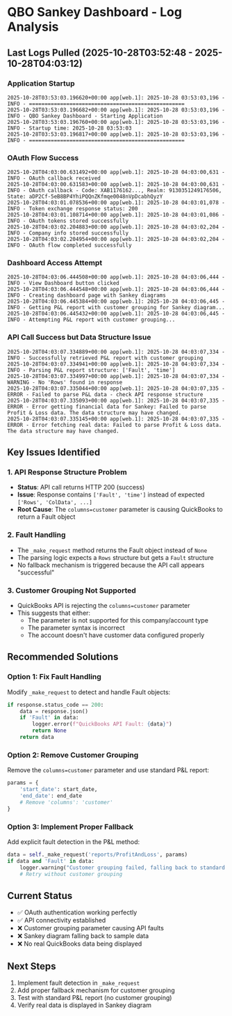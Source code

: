 # QBO Sankey Dashboard - Log Analysis

## Last Logs Pulled (2025-10-28T03:52:48 - 2025-10-28T04:03:12)

### Application Startup
```
2025-10-28T03:53:03.196620+00:00 app[web.1]: 2025-10-28 03:53:03,196 - INFO - ==================================================
2025-10-28T03:53:03.196682+00:00 app[web.1]: 2025-10-28 03:53:03,196 - INFO - QBO Sankey Dashboard - Starting Application
2025-10-28T03:53:03.196760+00:00 app[web.1]: 2025-10-28 03:53:03,196 - INFO - Startup time: 2025-10-28 03:53:03
2025-10-28T03:53:03.196817+00:00 app[web.1]: 2025-10-28 03:53:03,196 - INFO - ==================================================
```

### OAuth Flow Success
```
2025-10-28T04:03:00.631492+00:00 app[web.1]: 2025-10-28 04:03:00,631 - INFO - OAuth callback received
2025-10-28T04:03:00.631583+00:00 app[web.1]: 2025-10-28 04:03:00,631 - INFO - OAuth callback - Code: XAB1176162..., Realm: 9130351249176506, State: aDP2Cf-5eB8BP4YhiPQQnZKfmqe0048nVpDcabhQyzY
2025-10-28T04:03:01.078536+00:00 app[web.1]: 2025-10-28 04:03:01,078 - INFO - Token exchange response status: 200
2025-10-28T04:03:01.108714+00:00 app[web.1]: 2025-10-28 04:03:01,086 - INFO - OAuth tokens stored successfully
2025-10-28T04:03:02.204883+00:00 app[web.1]: 2025-10-28 04:03:02,204 - INFO - Company info stored successfully
2025-10-28T04:03:02.204954+00:00 app[web.1]: 2025-10-28 04:03:02,204 - INFO - OAuth flow completed successfully
```

### Dashboard Access Attempt
```
2025-10-28T04:03:06.444508+00:00 app[web.1]: 2025-10-28 04:03:06,444 - INFO - View Dashboard button clicked
2025-10-28T04:03:06.444548+00:00 app[web.1]: 2025-10-28 04:03:06,444 - INFO - Creating dashboard page with Sankey diagrams
2025-10-28T04:03:06.445384+00:00 app[web.1]: 2025-10-28 04:03:06,445 - INFO - Getting P&L report with customer grouping for Sankey diagram...
2025-10-28T04:03:06.445432+00:00 app[web.1]: 2025-10-28 04:03:06,445 - INFO - Attempting P&L report with customer grouping...
```

### API Call Success but Data Structure Issue
```
2025-10-28T04:03:07.334889+00:00 app[web.1]: 2025-10-28 04:03:07,334 - INFO - Successfully retrieved P&L report with customer grouping
2025-10-28T04:03:07.334941+00:00 app[web.1]: 2025-10-28 04:03:07,334 - INFO - Parsing P&L report structure: ['Fault', 'time']
2025-10-28T04:03:07.334997+00:00 app[web.1]: 2025-10-28 04:03:07,334 - WARNING - No 'Rows' found in response
2025-10-28T04:03:07.335044+00:00 app[web.1]: 2025-10-28 04:03:07,335 - ERROR - Failed to parse P&L data - check API response structure
2025-10-28T04:03:07.335093+00:00 app[web.1]: 2025-10-28 04:03:07,335 - ERROR - Error getting financial data for Sankey: Failed to parse Profit & Loss data. The data structure may have changed.
2025-10-28T04:03:07.335145+00:00 app[web.1]: 2025-10-28 04:03:07,335 - ERROR - Error fetching real data: Failed to parse Profit & Loss data. The data structure may have changed.
```

## Key Issues Identified

### 1. **API Response Structure Problem**
- **Status**: API call returns HTTP 200 (success)
- **Issue**: Response contains `['Fault', 'time']` instead of expected `['Rows', 'ColData', ...]`
- **Root Cause**: The `columns=customer` parameter is causing QuickBooks to return a Fault object

### 2. **Fault Handling**
- The `_make_request` method returns the Fault object instead of `None`
- The parsing logic expects a `Rows` structure but gets a `Fault` structure
- No fallback mechanism is triggered because the API call appears "successful"

### 3. **Customer Grouping Not Supported**
- QuickBooks API is rejecting the `columns=customer` parameter
- This suggests that either:
  - The parameter is not supported for this company/account type
  - The parameter syntax is incorrect
  - The account doesn't have customer data configured properly

## Recommended Solutions

### Option 1: Fix Fault Handling
Modify `_make_request` to detect and handle Fault objects:
```python
if response.status_code == 200:
    data = response.json()
    if 'Fault' in data:
        logger.error(f"QuickBooks API Fault: {data}")
        return None
    return data
```

### Option 2: Remove Customer Grouping
Remove the `columns=customer` parameter and use standard P&L report:
```python
params = {
    'start_date': start_date,
    'end_date': end_date
    # Remove 'columns': 'customer'
}
```

### Option 3: Implement Proper Fallback
Add explicit fault detection in the P&L method:
```python
data = self._make_request('reports/ProfitAndLoss', params)
if data and 'Fault' in data:
    logger.warning("Customer grouping failed, falling back to standard P&L")
    # Retry without customer grouping
```

## Current Status
- ✅ OAuth authentication working perfectly
- ✅ API connectivity established
- ❌ Customer grouping parameter causing API faults
- ❌ Sankey diagram falling back to sample data
- ❌ No real QuickBooks data being displayed

## Next Steps
1. Implement fault detection in `_make_request`
2. Add proper fallback mechanism for customer grouping
3. Test with standard P&L report (no customer grouping)
4. Verify real data is displayed in Sankey diagram
